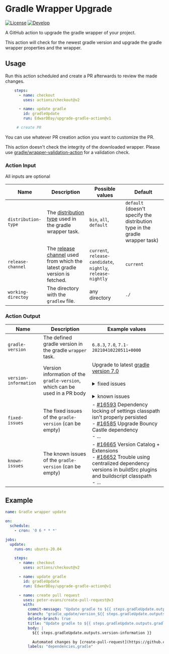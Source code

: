# Gradle Wrapper Upgrade

[![License](https://img.shields.io/github/license/EdwarDDay/serialization.kprefs?style=flat)](http://www.apache.org/licenses/LICENSE-2.0)
[![Develop](https://github.com/EdwarDDay/upgrade-gradle-action/workflows/Develop/badge.svg?branch=main)](https://github.com/EdwarDDay/upgrade-gradle-action/actions?query=workflow%3ADevelop+branch%3Amain)

A GitHub action to upgrade the gradle wrapper of your project.

This action will check for the newest gradle version and upgrade the gradle wrapper properties and the wrapper.

## Usage

Run this action scheduled and create a PR afterwards to review the made changes.

```yaml
    steps:
      - name: checkout
        uses: actions/checkout@v2

      - name: update gradle
        id: gradleUpdate
        run: EdwarDDay/upgrade-gradle-action@v1

     # create PR
```
You can use whatever PR creation action you want to customize the PR.

This action doesn't check the integrity of the downloaded wrapper. Please use 
[gradle/wrapper-validation-action](https://github.com/marketplace/actions/gradle-wrapper-validation) for a validation
check.

### Action Input
All inputs are optional

|         Name        | Description | Possible values | Default |
|---------------------|-------------|-----------------|---------|
| `distribution-type` | The [distribution type](https://docs.gradle.org/current/userguide/gradle_wrapper.html#sec:adding_wrapper) used in the gradle wrapper task. | `bin`, `all`, `default` | `default` (doesn't specify the distribution type in the gradle wrapper task) |
| `release-channel`   | The [release channel](https://services.gradle.org/versions/) used from which the latest gradle version is fetched. | `current`, `release-candidate`, `nightly`, `release-nightly`  | `current` |
| `working-directoy`  | The directory with the `gradlew` file. | any directory  | `./` |

### Action Output

|          Name         | Description | Example values |
|-----------------------|-------------|----------------|
| `gradle-version`      | The defined gradle version in the gradle `wrapper` task. | `6.8.3`, `7.0`, `7.1-20210410220511+0000` |
| `version-information` | Version information of the `gradle-version`, which can be used in a PR body | Upgrade to latest [gradle version 7.0](https://docs.gradle.org/$7.0/release-notes.html) <br /><br /><details><summary>fixed issues</summary> - [#16593](https://github.com/gradle/gradle/issues/16593) Dependency locking of settings classpath isn't properly persisted <br />- ... <br /></details> <br /><details><summary>known issues</summary>- [#16665](https://github.com/gradle/gradle/issues/16665) Version Catalog + Extensions<br />- ...<br /></details>|
| `fixed-issues`        | The fixed issues of the `gradle-version` (can be empty) | - [#16593](https://github.com/gradle/gradle/issues/16593) Dependency locking of settings classpath isn't properly persisted<br />- [#16585](https://github.com/gradle/gradle/issues/16585) Upgrade Bouncy Castle dependency<br />- ... |
| `known-issues`        | The known issues of the `gradle-version` (can be empty) | - [#16665](https://github.com/gradle/gradle/issues/16665) Version Catalog + Extensions <br />- [#16652](https://github.com/gradle/gradle/issues/16652) Trouble using centralized dependency versions in buildSrc plugins and buildscript classpath<br />- ... |

## Example

```yaml
name: Gradle wrapper update

on:
  schedule:
    - cron: '0 6 * * *'

jobs:
  update:
    runs-on: ubuntu-20.04

    steps:
      - name: checkout
        uses: actions/checkout@v2

      - name: update gradle
        id: gradleUpdate
        run: EdwarDDay/upgrade-gradle-action@v1

      - name: create pull request
        uses: peter-evans/create-pull-request@v3
        with:
          commit-message: "Update gradle to ${{ steps.gradleUpdate.outputs.gradle-version }}"
          branch: "gradle_update/version_${{ steps.gradleUpdate.outputs.gradle-version }}"
          delete-branch: true
          title: "Update gradle to ${{ steps.gradleUpdate.outputs.gradle-version }}"
          body: |
            ${{ steps.gradleUpdate.outputs.version-information }}

            Automated changes by [create-pull-request](https://github.com/peter-evans/create-pull-request) GitHub action
          labels: "dependencies,gradle"
```
